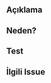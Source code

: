 ## Açıklama
<!-- Bu PR hangi değişiklikleri içeriyor? -->

## Neden?
<!-- Gerekçe -->

## Test
<!-- Manuel veya otomatik test talimatları -->

## İlgili Issue
<!-- #123 -->
